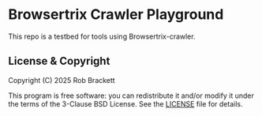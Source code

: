 # Browsertrix Crawler Playground

This repo is a testbed for tools using Browsertrix-crawler.


## License & Copyright

Copyright (C) 2025 Rob Brackett

This program is free software: you can redistribute it and/or modify it under the terms of the 3-Clause BSD License. See the [LICENSE](./LICENSE) file for details.
